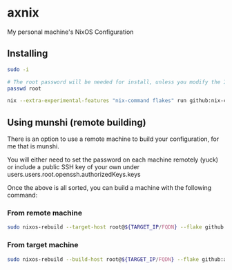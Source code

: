 # axnix

My personal machine's NixOS Configuration

## Installing

```bash
sudo -i

# The root password will be needed for install, unless you modify the ISO with your own SSH key
passwd root

nix --extra-experimental-features "nix-command flakes" run github:nix-community/nixos-anywhere -- --flake github:/axiteyt/newnix#${FLAKENAME} root@localhost
```

## Using munshi (remote building)

There is an option to use a remote machine to build your configuration, for me that is munshi.

You will either need to set the password on each machine remotely (yuck) or include a public SSH key of your own under users.users.root.openssh.authorizedKeys.keys

Once the above is all sorted, you can build a machine with the following command:

### From remote machine

```bash
sudo nixos-rebuild --target-host root@${TARGET_IP/FQDN} --flake github:axiteyt/newnix${FLAKENAME} switch
```

### From target machine

```bash
sudo nixos-rebuild --build-host root@${TARGET_IP/FQDN} --flake github:axiteyt/newnix${FLAKENAME} switch
```

